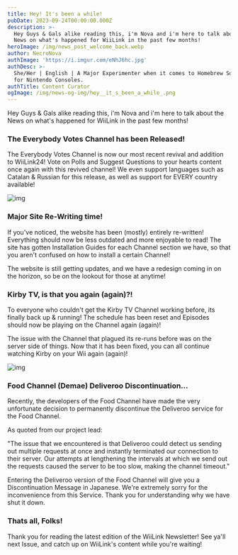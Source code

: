 ```yaml
---
title: Hey! It's been a while!
pubDate: 2023-09-24T00:00:00.000Z
description: >-
  Hey Guys & Gals alike reading this, i'm Nova and i'm here to talk about the
  News on what's happened for WiiLink in the past few months!
heroImage: /img/news_post_welcome_back.webp
author: NecroNova
authImage: 'https://i.imgur.com/eNhJ6hc.jpg'
authDesc: >-
  She/Her | English | A Major Experimenter when it comes to Homebrew Software
  for Nintendo Consoles.
authTitle: Content Curator
ogImage: /img/news-og-img/hey__it_s_been_a_while_.png
---
```


Hey Guys & Gals alike reading this, i'm Nova and i'm here to talk about the News on what's happened for WiiLink in the past few months!

### The Everybody Votes Channel has been Released!

The Everybody Votes Channel is now our most recent revival and addition to WiiLink24! Vote on Polls and Suggest Questions to your hearts content once again with this revived channel! We even support languages such as Catalan & Russian for this release, as well as support for EVERY country available!

![img](https://raw.githubusercontent.com/WiiLink24/web/main/public/img/EVC_Banner.webp)
### Major Site Re-Writing time!

If you've noticed, the website has been (mostly) entirely re-written! Everything should now be less outdated and more enjoyable to read!
The site has gotten Installation Guides for each Channel section we have, so that you aren't confused on how to install a certain Channel!

The website is still getting updates, and we have a redesign coming in on the horizon, so be on the lookout for those at anytime!

### Kirby TV, is that you again (again)?!

To everyone who couldn't get the Kirby TV Channel working before, its finally back up & running! The schedule has been reset and Episodes should now be playing on the Channel again (again)!

The issue with the Channel that plagued its re-runs before was on the server side of things. Now that it has been fixed, you can all continue watching Kirby on your Wii again (again)!

![img](https://cdn.wikirby.com/2/24/KRBaY_E001_end_scene_screenshot.webp)

### Food Channel (Demae) Deliveroo Discontinuation...

Recently, the developers of the Food Channel have made the very unfortunate decision to permanently discontinue the Deliveroo service for the Food Channel.

As quoted from our project lead:

"The issue that we encountered is that Deliveroo could detect us sending out multiple requests at once and instantly terminated our connection to their server. Our attempts at lengthening the intervals at which we send out the requests caused the server to be too slow, making the channel timeout."

Entering the Deliveroo version of the Food Channel will give you a Discontinuation Message in Japanese.
We're extremely sorry for the inconvenience from this Service. Thank you for understanding why we have shut it down.

### Thats all, Folks!

Thank you for reading the latest edition of the WiiLink Newsletter! See ya'll next Issue, and catch up on WiiLink's content while you're waiting!
